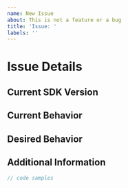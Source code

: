 ```yaml
---
name: New Issue
about: This is not a feature or a bug
title: 'Issue: '
labels: ''
---
```


# Issue Details

## Current SDK Version

## Current Behavior

## Desired Behavior

## Additional Information

```javascript
// code samples
```
